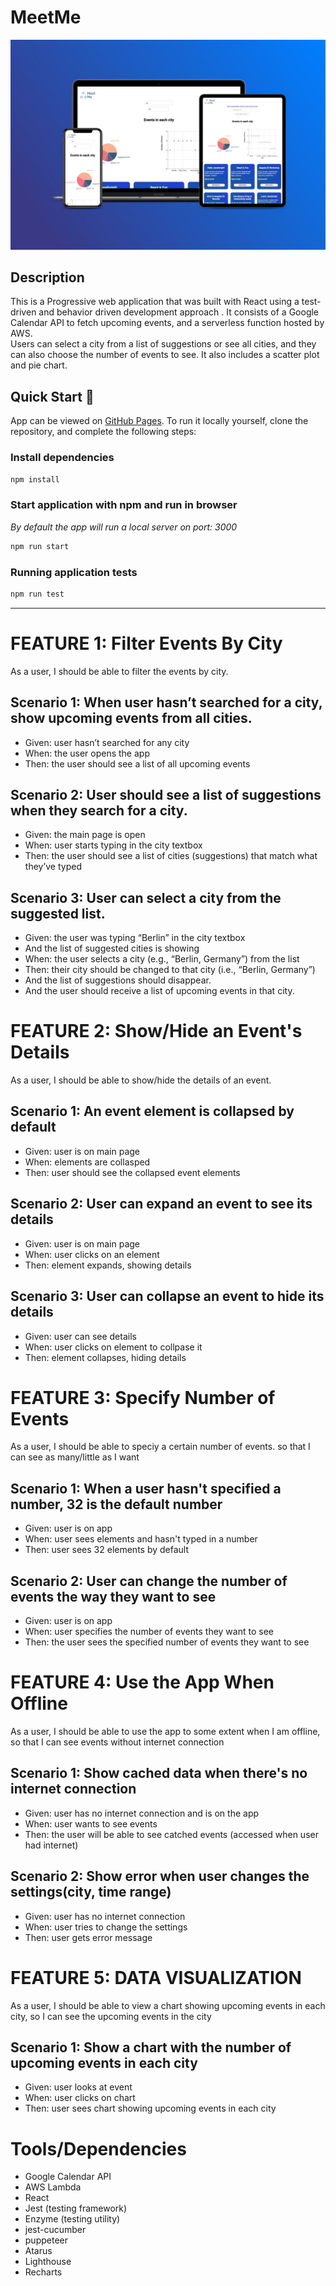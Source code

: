 # MeetMe
<img src="src/img/meet-mockup3.png" rel="app_mockup">

## Description 
This is a Progressive web application that was built with React using a test-driven and behavior driven development approach .  It consists of a Google Calendar API to fetch upcoming events, and a serverless function hosted by AWS.  
Users can select a city from a list of suggestions or see all cities, and they can also choose the number of events to see.  It also includes a scatter plot and pie chart.

## Quick Start 🚀

App can be viewed on [GitHub Pages](https://drxl95.github.io/meet/).
To run it locally yourself, clone the repository, and complete the following steps:

### Install dependencies

```bash
npm install
```

### Start application with npm and run in browser

_By default the app will run a local server on port: 3000_

```bash
npm run start
```

### Running application tests

```bash
npm run test
```

---


# FEATURE 1: Filter Events By City
As a user, I should be able to filter the events by city.

## Scenario 1: When user hasn’t searched for a city, show upcoming events from all cities.
- Given: user hasn’t searched for any city
- When: the user opens the app
- Then: the user should see a list of all upcoming events

## Scenario 2: User should see a list of suggestions when they search for a city.
 - Given: the main page is open
 - When: user starts typing in the city textbox
 - Then: the user should see a list of cities (suggestions) that match what they’ve typed

## Scenario 3:  User can select a city from the suggested list.
 - Given: the user was typing “Berlin” in the city textbox
 - And the list of suggested cities is showing
 - When: the user selects a city (e.g., “Berlin, Germany”) from the list
 - Then: their city should be changed to that city (i.e., “Berlin, Germany”)
 - And the list of suggestions should disappear.
 - And the user should receive a list of upcoming events in that city.


# FEATURE 2: Show/Hide an Event's Details
As a user, I should be able to show/hide the details of an event.

## Scenario 1: An event element is collapsed by default
 - Given: user is on main page
 - When: elements are collasped
 - Then: user should see the collapsed event elements

## Scenario 2: User can expand an event to see its details
 - Given: user is on main page
 - When: user clicks on an element
 - Then:  element expands, showing details

## Scenario 3: User can collapse an event to hide its details
 - Given: user can see details
 - When: user clicks on element to collpase it
 - Then: element collapses, hiding details



 # FEATURE 3: Specify Number of Events
 As a user, I should be able to speciy a certain number of events. so that I can see as many/little as I want

 ## Scenario 1: When a user hasn't specified a number, 32 is the default number
 - Given: user is on app
 - When: user sees elements and hasn't typed in a number
 - Then: user sees 32 elements by default

 ## Scenario 2: User can change the number of events the way they want to see
 - Given: user is on app
 - When: user specifies the number of events they want to see
 - Then: the user sees the specified number of events they want to see



 # FEATURE 4: Use the App When Offline
 As a user, I should be able to use the app to some extent when I am offline, so that I can see events without internet connection

 ## Scenario 1: Show cached data when there's no internet connection
- Given: user has no internet connection and is on the app
- When: user wants to see events
- Then: the user will be able to see catched events (accessed when user had internet)

## Scenario 2: Show error when user changes the settings(city, time range)
- Given: user has no internet connection
- When: user tries to change the settings
- Then: user gets error message



# FEATURE 5: DATA VISUALIZATION
As a user, I should be able to view a chart showing upcoming events in each city, so I can see the upcoming events in the city

## Scenario 1: Show a chart with the number of upcoming events in each city
- Given: user looks at event
- When: user clicks on chart
- Then: user sees chart showing upcoming events in each city 



# Tools/Dependencies
- Google Calendar API
- AWS Lambda
- React
- Jest (testing framework)
- Enzyme (testing utility)
- jest-cucumber
- puppeteer
- Atarus
- Lighthouse
- Recharts


 
